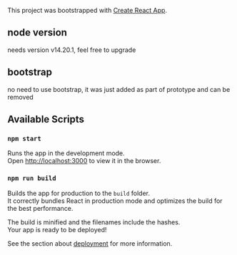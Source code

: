 This project was bootstrapped with [Create React App](https://github.com/facebook/create-react-app).

## node version

needs version v14.20.1, feel free to upgrade

## bootstrap

no need to use bootstrap, it was just added as part of prototype and can be removed

## Available Scripts

### `npm start`

Runs the app in the development mode.<br />
Open [http://localhost:3000](http://localhost:3000) to view it in the browser.

### `npm run build`

Builds the app for production to the `build` folder.<br />
It correctly bundles React in production mode and optimizes the build for the best performance.

The build is minified and the filenames include the hashes.<br />
Your app is ready to be deployed!

See the section about [deployment](https://facebook.github.io/create-react-app/docs/deployment) for more information.
